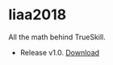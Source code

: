 # liaa2018

All the math behind TrueSkill. 

- Release v1.0. [Download](https://github.com/glandfried/liaa2018/releases/download/v1.0/2018_09_14-trueSkill.pdf)

